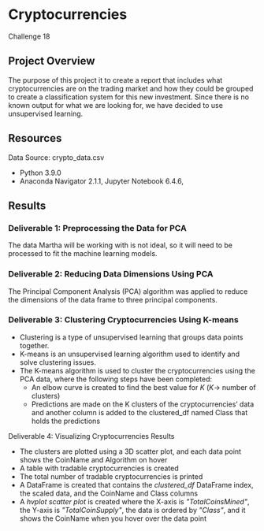 # Cryptocurrencies
Challenge 18

## Project Overview
The purpose of this project it to create a report that includes what cryptocurrencies are on the trading market and how they could be grouped to create a classification system for this new investment. Since there is no known output for what we are looking for, we have decided to use unsupervised learning. 
 
 ## Resources
Data Source: crypto_data.csv
- Python 3.9.0
- Anaconda Navigator 2.1.1, Jupyter Notebook 6.4.6,

## Results
### Deliverable 1: Preprocessing the Data for PCA
The data Martha will be working with is not ideal, so it will need to be processed to fit the machine learning models. 

### Deliverable 2: Reducing Data Dimensions Using PCA
The Principal Component Analysis (PCA) algorithm was applied to reduce the dimensions of the data frame to three principal components.

### Deliverable 3: Clustering Cryptocurrencies Using K-means
- Clustering is a type of unsupervised learning that groups data points together.
- K-means is an unsupervised learning algorithm used to identify and solve clustering issues.
- The K-means algorithm is used to cluster the cryptocurrencies using the PCA data, where the following steps have been completed:
  - An elbow curve is created to find the best value for *K* (*K*-> number of clusters)
  - Predictions are made on the K clusters of the cryptocurrencies’ data and another column is added to the clustered_df named Class that holds the predictions


Deliverable 4: Visualizing Cryptocurrencies Results
- The clusters are plotted using a 3D scatter plot, and each data point shows the CoinName and Algorithm on hover
- A table with tradable cryptocurrencies is created 
- The total number of tradable cryptocurrencies is printed
- A DataFrame is created that contains the *clustered_df* DataFrame index, the scaled data, and the CoinName and Class columns 
- A *hvplot scatter plot* is created where the X-axis is *"TotalCoinsMined"*, the Y-axis is *"TotalCoinSupply"*, the data is ordered by *"Class"*, and it shows the CoinName when you hover over the data point 
